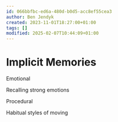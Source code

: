 ```yaml
---
id: 066bbfbc-ed6a-480d-b0d5-acc8ef55cea3
author: Ben Jendyk
created: 2023-11-01T18:27:00+01:00
tags: []
modified: 2025-02-07T10:44:09+01:00
---
```


# Implicit Memories

Emotional

Recalling strong emotions

Procedural

Habitual styles of moving

